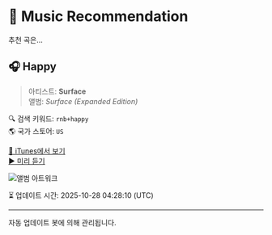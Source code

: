 
# 🎵 Music Recommendation

추천 곡은...

## 🎧 Happy  
> 아티스트: **Surface**  
> 앨범: _Surface (Expanded Edition)_  

🔍 검색 키워드: `rnb+happy`  
🌎 국가 스토어: `US`

[🔗 iTunes에서 보기](https://music.apple.com/us/album/happy/828341355?i=828341367&uo=4)  
[▶️ 미리 듣기](https://audio-ssl.itunes.apple.com/itunes-assets/AudioPreview115/v4/11/ad/6d/11ad6db8-06b0-c5bf-685c-677760d24f3a/mzaf_17601703800039811211.plus.aac.p.m4a)

![앨범 아트워크](https://is1-ssl.mzstatic.com/image/thumb/Music124/v4/76/d4/ac/76d4ace7-227d-fcc8-8e50-dd038be2ac8c/886444355131.jpg/100x100bb.jpg)

⏳ 업데이트 시간: 2025-10-28 04:28:10 (UTC)

---
자동 업데이트 봇에 의해 관리됩니다.
